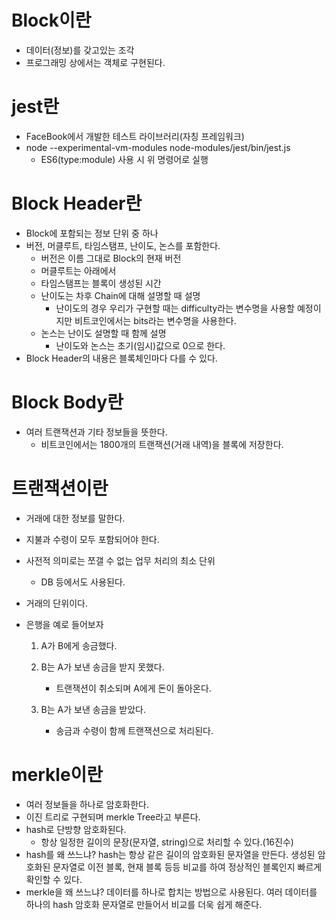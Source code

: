 # Block이란

- 데이터(정보)를 갖고있는 조각
- 프로그래밍 상에서는 객체로 구현된다.

# jest란

- FaceBook에서 개발한 테스트 라이브러리(자칭 프레임워크)
- node --experimental-vm-modules node-modules/jest/bin/jest.js
  - ES6(type:module) 사용 시 위 명령어로 실행

# Block Header란

- Block에 포함되는 정보 단위 중 하나
- 버전, 머클루트, 타임스탬프, 난이도, 논스를 포함한다.
  - 버전은 이름 그대로 Block의 현재 버전
  - 머클루트는 아래에서
  - 타임스탬프는 블록이 생성된 시간
  - 난이도는 차후 Chain에 대해 설명할 때 설명
    - 난이도의 경우 우리가 구현할 때는 difficulty라는 변수명을 사용할 예정이지만 비트코인에서는 bits라는 변수명을 사용한다.
  - 논스는 난이도 설명할 때 함께 설명
    - 난이도와 논스는 초기(임시)값으로 0으로 한다.
- Block Header의 내용은 블록체인마다 다를 수 있다.

# Block Body란

- 여러 트랜잭션과 기타 정보들을 뜻한다.
  - 비트코인에서는 1800개의 트랜잭션(거래 내역)을 블록에 저장한다.

# 트랜잭션이란

- 거래에 대한 정보를 말한다.
- 지불과 수령이 모두 포함되어야 한다.
- 사전적 의미로는 쪼갤 수 없는 업무 처리의 최소 단위
  - DB 등에서도 사용된다.
- 거래의 단위이다.
- 은행을 예로 들어보자

  1. A가 B에게 송금했다.
  2. B는 A가 보낸 송금을 받지 못했다.

     - 트랜잭션이 취소되며 A에게 돈이 돌아온다.

  3. B는 A가 보낸 송금을 받았다.

     - 송금과 수령이 함께 트랜잭션으로 처리된다.

# merkle이란

- 여러 정보들을 하나로 암호화한다.
- 이진 트리로 구현되며 merkle Tree라고 부른다.
- hash로 단방향 암호화된다.
  - 항상 일정한 길이의 문장(문자열, string)으로 처리할 수 있다.(16진수)
- hash를 왜 쓰느냐? hash는 항상 같은 길이의 암호화된 문자열을 만든다. 생성된 암호화된 문자열로 이전 블록, 현재 블록 등등 비교를 하여 정상적인 블록인지 빠르게 확인할 수 있다.
- merkle을 왜 쓰느냐? 데이터를 하나로 합치는 방법으로 사용된다. 여러 데이터를 하나의 hash 암호화 문자열로 만들어서 비교를 더욱 쉽게 해준다.
